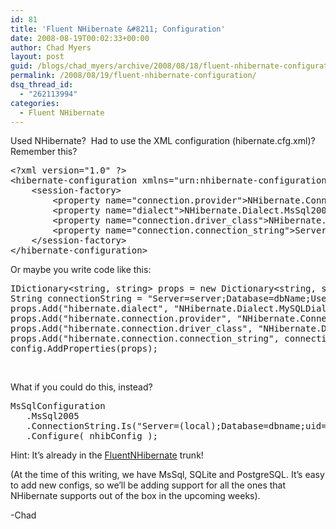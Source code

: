 ```yaml
---
id: 81
title: 'Fluent NHibernate &#8211; Configuration'
date: 2008-08-19T00:02:33+00:00
author: Chad Myers
layout: post
guid: /blogs/chad_myers/archive/2008/08/18/fluent-nhibernate-configuration.aspx
permalink: /2008/08/19/fluent-nhibernate-configuration/
dsq_thread_id:
  - "262113994"
categories:
  - Fluent NHibernate
---
```

Used NHibernate?&nbsp; Had to use the XML configuration (hibernate.cfg.xml)?&nbsp; Remember this?

<div class="csharpcode-wrapper">
  <pre><span class="kwrd">&lt;?</span><span class="html">xml</span> <span class="attr">version</span><span class="kwrd">="1.0"</span> ?<span class="kwrd">&gt;</span>
<span class="kwrd">&lt;</span><span class="html">hibernate-configuration</span> <span class="attr">xmlns</span><span class="kwrd">="urn:nhibernate-configuration-2.2"</span> <span class="kwrd">&gt;</span>
    <span class="kwrd">&lt;</span><span class="html">session-factory</span><span class="kwrd">&gt;</span>
        <span class="kwrd">&lt;</span><span class="html">property</span> <span class="attr">name</span><span class="kwrd">="connection.provider"</span><span class="kwrd">&gt;</span>NHibernate.Connection.DriverConnectionProvider<span class="kwrd">&lt;/</span><span class="html">property</span><span class="kwrd">&gt;</span>
        <span class="kwrd">&lt;</span><span class="html">property</span> <span class="attr">name</span><span class="kwrd">="dialect"</span><span class="kwrd">&gt;</span>NHibernate.Dialect.MsSql2005Dialect<span class="kwrd">&lt;/</span><span class="html">property</span><span class="kwrd">&gt;</span>
        <span class="kwrd">&lt;</span><span class="html">property</span> <span class="attr">name</span><span class="kwrd">="connection.driver_class"</span><span class="kwrd">&gt;</span>NHibernate.Driver.SqlClientDriver<span class="kwrd">&lt;/</span><span class="html">property</span><span class="kwrd">&gt;</span>
        <span class="kwrd">&lt;</span><span class="html">property</span> <span class="attr">name</span><span class="kwrd">="connection.connection_string"</span><span class="kwrd">&gt;</span>Server=(local);Initial Catalog=dbname;User Id=user;Password=********<span class="kwrd">&lt;/</span><span class="html">property</span><span class="kwrd">&gt;</span>
    <span class="kwrd">&lt;/</span><span class="html">session-factory</span><span class="kwrd">&gt;</span>
<span class="kwrd">&lt;/</span><span class="html">hibernate-configuration</span><span class="kwrd">&gt;</span></pre>
</div>

Or maybe you write code like this:

<div class="csharpcode-wrapper">
  <pre>IDictionary&lt;<span class="kwrd">string</span>, <span class="kwrd">string</span>&gt; props = <span class="kwrd">new</span> Dictionary&lt;<span class="kwrd">string</span>, <span class="kwrd">string</span>&gt;();
String connectionString = <span class="str">"Server=server;Database=dbName;User ID=user;Password=passwd"</span>;
props.Add(<span class="str">"hibernate.dialect"</span>, <span class="str">"NHibernate.Dialect.MySQLDialect"</span>);
props.Add(<span class="str">"hibernate.connection.provider"</span>, <span class="str">"NHibernate.Connection.DriverConnectionProvider"</span>);
props.Add(<span class="str">"hibernate.connection.driver_class"</span>, <span class="str">"NHibernate.Driver.MySqlDataDriver"</span>);
props.Add(<span class="str">"hibernate.connection.connection_string"</span>, connectionString);
config.AddProperties(props);</pre>
</div>

&nbsp;

What if you could do this, instead?

<div class="csharpcode-wrapper">
  <pre>MsSqlConfiguration
   .MsSql2005
   .ConnectionString.Is(<span class="str">"Server=(local);Database=dbname;uid=user;pwd=password"</span>);
   .Configure( nhibConfig );</pre>
</div>

Hint: It&#8217;s already in the [FluentNHibernate](http://code.google.com/p/fluent-nhibernate/) trunk!

(At the time of this writing, we have MsSql, SQLite and PostgreSQL. It&#8217;s easy to add new configs, so we&#8217;ll be adding support for all the ones that NHibernate supports out of the box in the upcoming weeks).

-Chad